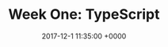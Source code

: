 ---
layout: post
title:  "Week One: TypeScript"
date: 2017-12-1 11:35:00 +0000
categories: Challenge
---